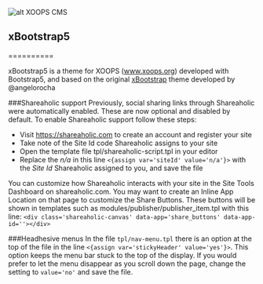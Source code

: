 ![alt XOOPS CMS](https://xoops.org/images/logoXoops4GithubRepository.png)

## xBootstrap5
==========

xBootstrap5 is a theme for XOOPS (www.xoops.org) developed with Bootstrap5, and based on the original [xBootstrap](https://github.com/angelorocha/xbootstrap) theme developed by @angelorocha


###Shareaholic support
Previously, social sharing links through Shareaholic were automatically enabled.
These are now optional and disabled by default. To enable Shareaholic support
follow these steps:

- Visit https://shareaholic.com to create an account and register your site
- Take note of the Site Id code Shareaholic assigns to your site
- Open the template file tpl/shareaholic-script.tpl in your editor
- Replace the *n/a* in this line `<{assign var='siteId' value='n/a'}>` with the *Site Id* Shareaholic assigned to you, and save the file

You can customize how Shareaholic interacts with your site in the Site Tools
Dashboard on shareaholic.com. You may want to create an Inline App Location
on that page to customize the Share Buttons. These buttons will be shown in
templates such as modules/publisher/publisher_item.tpl with this line:
`<div class='shareaholic-canvas' data-app='share_buttons' data-app-id=''></div>`

###Headhesive menus
In the file `tpl/nav-menu.tpl` there is an option at the top of the file in
the line `<{assign var='stickyHeader' value='yes'}>`. This option keeps the
menu bar stuck to the top of the display. If you would prefer to let the menu
disappear as you scroll down the page, change the setting to `value='no'` and
save the file.

